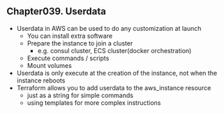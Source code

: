 
## Chapter039. Userdata

* Userdata in AWS can be used to do any customization at launch
    * You can install extra software
    * Prepare the instance to join a cluster
        * e.g. consul cluster, ECS cluster(docker orchestration)
    * Execute commands / scripts
    * Mount volumes
* Userdata is only execute at the creation of the instance, not when the instance reboots
* Terraform allows you to add userdata to the aws_instance resource
    * just as a string for simple commands
    * using templates for more complex instructions
